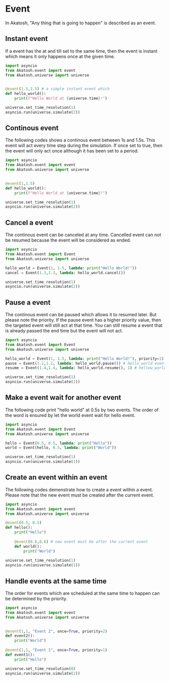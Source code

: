 # Event

In Akatosh, "Any thing that is going to happen" is described as an event.

## Instant event

If a event has the at and till set to the same time, then the event is instant which means it only happens once at the given time.

```py
import asyncio
from Akatosh.event import event
from Akatosh.universe import universe

    
@event(1.5,1.5) # a simple instant event which 
def hello_world():
    print(f"Hello World at {universe.time}!")

universe.set_time_resolution(1)
asyncio.run(universe.simulate(2))
```

## Continous event

The following codes shows a continous event between 1s and 1.5s. This event will act every time step during the simulation. If once set to true, then the event will only act once although it has been set to a period.

```py
import asyncio
from Akatosh.event import event
from Akatosh.universe import universe

    
@event(1,1.5)
def hello_world():
    print(f"Hello World at {universe.time}!")

universe.set_time_resolution(1)
asyncio.run(universe.simulate(2))
```

## Cancel a event

The continous event can be canceled at any time. Cancelled event can not be resumed because the event will be considered as ended.

```py
import asyncio
from Akatosh.event import Event
from Akatosh.universe import universe

hello_world = Event(1, 1.5, lambda: print("Hello World!"))
cancel = Event(1.3,1.3, lambda: hello_world.cancel())

universe.set_time_resolution(1)
asyncio.run(universe.simulate(2))
```

## Pause a event

The continous event can be paused which allows it to resumed later. But please note the priority. If the pause event has a higher priority value, then the targeted event will still act at that time. You can still resume a event that is already passed the end time but the event will not act.

```py
import asyncio
from Akatosh.event import Event
from Akatosh.universe import universe

hello_world = Event(1, 1.5, lambda: print("Hello World!"), priority=1)
pause = Event(1.2,1.2, lambda: hello_world.pause()) # hello_world event will not act at 1.2 because the pause has priority 0.
resume = Event(1.4,1.4, lambda: hello_world.resume(), 1) # hellow_world event will not act at 1.4 because the pause has priority 1.

universe.set_time_resolution(1)
asyncio.run(universe.simulate(2))
```

## Make a event wait for another event

The following code print "hello world" at 0.5s by two events. The order of the word is ensured by let the world event wait for hello event.

```py
import asyncio
from Akatosh.event import Event
from Akatosh.universe import universe

hello = Event(0.5, 0.5, lambda: print("Hello"))
world = Event(hello, 0.5, lambda: print("World"))

universe.set_time_resolution(1)
asyncio.run(universe.simulate(1))
```

## Create an event within an event

The following codes demenstrate how to create a event within a event. Please note that the new event must be created after the current event.

```py
import asyncio
from Akatosh.event import event
from Akatosh.universe import universe

@event(0.5, 0.5)
def hello():
    print("Hello")
    
    @event(0.6,0.6) # new event must be after the current event
    def world():
        print("World")
    
universe.set_time_resolution(1)
asyncio.run(universe.simulate(1))
```

## Handle events at the same time

The order for events which are scheduled at the same time to happen can be determined by the priority.

```py
import asyncio
from Akatosh.event import event
from Akatosh.universe import universe

    
@event(1,1, "Event 2", once=True, priority=2)
def event2():
    print("World")
    
@event(1,1, "Event 1", once=True, priority=1)
def event1():
    print("Hello")

universe.set_time_resolution(0)
asyncio.run(universe.simulate(2))
```
